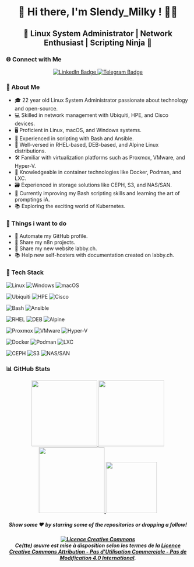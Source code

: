 <div align="center">

# 👋 Hi there, I'm Slendy_Milky ! 👨‍💻
## 🌟 Linux System Administrator | Network Enthusiast | Scripting Ninja 🚀

</div>

<h3><b>🌐 Connect with Me</b></h3>
                            
<div id="header" align="center">
	<div id="badges">
		<a href="https://www.linkedin.com/in/yann-solliard/">
			<img src="https://img.shields.io/badge/LinkedIn-blue?style=for-the-badge&logo=linkedin&logoColor=black&labelColor=yellow&color=006afe" alt="LinkedIn Badge"/>
		</a>
		<a href="https://t.me/Slendy_Milky">
			<img src="https://img.shields.io/badge/Telegram-blue?style=for-the-badge&logo=telegram&logoColor=black&labelColor=yellow&color=006afe" alt="Telegram Badge"/>
		</a>
	</div>
</div>
</hr>

### <b>📖 About Me</b>

- 🎓 22 year old Linux System Administrator passionate about technology and open-source.
- 💻 Skilled in network management with Ubiquiti, HPE, and Cisco devices.
- 🖥️ Proficient in Linux, macOS, and Windows systems.
- 📜 Experienced in scripting with Bash and Ansible.
- 🐧 Well-versed in RHEL-based, DEB-based, and Alpine Linux distributions.
- 🛠️ Familiar with virtualization platforms such as Proxmox, VMware, and Hyper-V.
- 🐳 Knowledgeable in container technologies like Docker, Podman, and LXC.
- 🗃️ Experienced in storage solutions like CEPH, S3, and NAS/SAN.
- 🌱 Currently improving my Bash scripting skills and learning the art of promptings iA.
- 📚 Exploring the exciting world of Kubernetes.

### <b>🎯 Things i want to do</b>

- 🤖 Automate my GitHub profile.
- 🚀 Share my n8n projects.
- 🔗 Share my new website labby.ch.
- 📚 Help new self-hosters with documentation created on labby.ch.

### <b>🔧 Tech Stack</b>

![Linux](https://img.shields.io/badge/-Linux-333333?style=for-the-badge&logo=linux&logoColor=FCC624)
![Windows](https://img.shields.io/badge/-Windows-333333?style=for-the-badge&logo=windows&logoColor=0078D6)
![macOS](https://img.shields.io/badge/-macOS-333333?style=for-the-badge&logo=apple&logoColor=999999)

![Ubiquiti](https://img.shields.io/badge/-Ubiquiti-333333?style=for-the-badge&logo=ubiquiti&logoColor=0551A0)
![HPE](https://img.shields.io/badge/-HPE-333333?style=for-the-badge&logo=hp&logoColor=00B388)
![Cisco](https://img.shields.io/badge/-Cisco-333333?style=for-the-badge&logo=cisco&logoColor=1BA0D7)

![Bash](https://img.shields.io/badge/-Bash-333333?style=for-the-badge&logo=gnu-bash&logoColor=4EAA25)
![Ansible](https://img.shields.io/badge/-Ansible-333333?style=for-the-badge&logo=ansible&logoColor=EE0000)

![RHEL](https://img.shields.io/badge/-RHEL-333333?style=for-the-badge&logo=red-hat&logoColor=EE0000)
![DEB](https://img.shields.io/badge/-DEB-333333?style=for-the-badge&logo=debian&logoColor=A81D33)
![Alpine](https://img.shields.io/badge/-Alpine-333333?style=for-the-badge&logo=alpine-linux&logoColor=0D597F)

![Proxmox](https://img.shields.io/badge/-Proxmox-333333?style=for-the-badge&logo=proxmox&logoColor=E57000)
![VMware](https://img.shields.io/badge/-VMware-333333?style=for-the-badge&logo=vmware&logoColor=607078)
![Hyper-V](https://img.shields.io/badge/-Hyper--V-333333?style=for-the-badge&logo=microsoft-hyper-v&logoColor=0078D6)

![Docker](https://img.shields.io/badge/-Docker-333333?style=for-the-badge&logo=docker&logoColor=2496ED)
![Podman](https://img.shields.io/badge/-Podman-333333?style=for-the-badge&logo=podman&logoColor=892CA0)
![LXC](https://img.shields.io/badge/-LXC-333333?style=for-the-badge&logo=lxc&logoColor=ED872D)

![CEPH](https://img.shields.io/badge/-CEPH-333333?style=for-the-badge&logo=ceph&logoColor=00549E)
![S3](https://img.shields.io/badge/-S3-333333?style=for-the-badge&logo=amazon-s3&logoColor=569A31)
![NAS/SAN](https://img.shields.io/badge/-NAS/SAN-333333?style=for-the-badge&logoColor=569A31)


<h3><b>📊 GitHub Stats</b></h3>

<p align="center">
<a href="https://github.com/SlendyMilky">
  <img height="180em" src="https://github-readme-stats.vercel.app/api?username=SlendyMilky&rank_icon=github&theme=transparent"/>
  <img height="180em" src="https://github-profile-summary-cards.vercel.app/api/cards/productive-time?username=SlendyMilky&theme=transparent&utcOffset=8"/>
  <img height="180em" src="https://github-profile-summary-cards.vercel.app/api/cards/profile-details?username=SlendyMilky&theme=transparent"/>
  <img height="140em" src="https://github-readme-stats.vercel.app/api/top-langs/?username=SlendyMilky&layout=donut&theme=transparent"/></a>

</a>
</p>

<h5 align=center>Show some ❤️ by starring some of the repositories or dropping a follow!</h5>

<h5 align=center><a rel="license" href="http://creativecommons.org/licenses/by-nc-nd/4.0/"><img alt="Licence Creative Commons" style="border-width:0" src="https://i.creativecommons.org/l/by-nc-nd/4.0/88x31.png" /></a><br />Ce(tte) œuvre est mise à disposition selon les termes de la <a rel="license" href="http://creativecommons.org/licenses/by-nc-nd/4.0/">Licence Creative Commons Attribution - Pas d&#39;Utilisation Commerciale - Pas de Modification 4.0 International</a>.</h5>